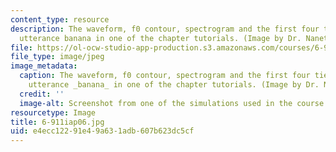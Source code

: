 ```yaml
---
content_type: resource
description: The waveform, f0 contour, spectrogram and the first four tiers for the
  utterance banana in one of the chapter tutorials. (Image by Dr. Nanette Veilleux.)
file: https://ol-ocw-studio-app-production.s3.amazonaws.com/courses/6-911-transcribing-prosodic-structure-of-spoken-utterances-with-tobi-january-iap-2006/e4ecc12291e49a631adb607b623dc5cf_6-911iap06.jpg
file_type: image/jpeg
image_metadata:
  caption: The waveform, f0 contour, spectrogram and the first four tiers for the
    utterance _banana_ in one of the chapter tutorials. (Image by Dr. Nanette Veilleux.)
  credit: ''
  image-alt: Screenshot from one of the simulations used in the course.
resourcetype: Image
title: 6-911iap06.jpg
uid: e4ecc122-91e4-9a63-1adb-607b623dc5cf
---
```

